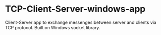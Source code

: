 # TCP-Client-Server-windows-app
 Client-Server app to exchange messenges between server and clients via TCP protocol. Built on Windows socket library.
